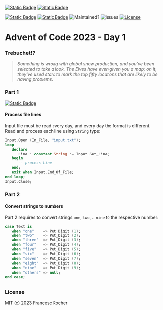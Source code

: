 [![Static Badge](https://img.shields.io/badge/Advent_of_Ada-Coding_for_a_cause-red?style=for-the-badge&labelColor=black&color=darkviolet)](https://blog.adacore.com/announcing-advent-of-ada-2023-coding-for-a-cause)
[![Static Badge](https://img.shields.io/badge/Posted_To-Forum_Ada_Lang-red?style=for-the-badge&labelColor=black&color=darkcyan)](https://forum.ada-lang.io/t/charity-advent-of-ada-spark-2023-submissions/562)

[![Static Badge](https://img.shields.io/badge/AoC_2023-Day_1-blue?labelColor=black)](https://adventofcode.com/2023/day/1)
[![Static Badge](https://img.shields.io/badge/Build_with-Alire-blue?labelColor=black)](https://alire.ada.dev/)
![Maintained?](https://img.shields.io/badge/Maintained%3F-yes-red.svg?labelColor=black&color=33aa33)
![Issues](https://img.shields.io/github/issues/rocher/advent-of-code.svg?labelColor=black&color=grey)
[![License](https://img.shields.io/github/license/rocher/advent-of-code.svg?labelColor=black&color=blue)](https://github.com/rocher/advent-of-code/blob/main/LICENSE)

##
# Advent of Code 2023 - Day 1

### Trebuchet!?

> *Something is wrong with global snow production, and you've been selected to
> take a look. The Elves have even given you a map; on it, they've used stars
> to mark the top fifty locations that are likely to be having problems.*

### Part 1
[![Static Badge](https://img.shields.io/badge/View-Part_1-blue?labelColor=black)](src/part_1.adb)

#### Process file lines
Input file must be read every day, and every day the format is different.
Read and process each line using `String` type:

```ada
Input.Open (In_File, "input.txt");
loop
   declare
      Line : constant String := Input.Get_Line;
   begin
      -- process Line
   end;
   exit when Input.End_Of_File;
end loop;
Input.Close;
```

### Part 2

#### Convert strings to numbers
Part 2 requires to  convert strings `one`, `two`, .. `nine` to the respective
number:

```ada
case Text is
   when "one"    => Put_Digit (1);
   when "two"    => Put_Digit (2);
   when "three"  => Put_Digit (3);
   when "four"   => Put_Digit (4);
   when "five"   => Put_Digit (5);
   when "six"    => Put_Digit (6);
   when "seven"  => Put_Digit (7);
   when "eight"  => Put_Digit (8);
   when "nine"   => Put_Digit (9);
   when "others" => null;
end case;
```

##
### License
MIT (c) 2023 Francesc Rocher
